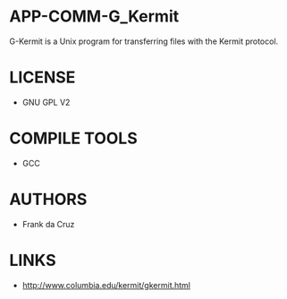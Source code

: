 APP-COMM-G_Kermit
=================

G-Kermit is a Unix program for transferring files with the Kermit protocol.

LICENSE
===============
* GNU GPL V2

COMPILE TOOLS
===============
* GCC

AUTHORS
===============
* Frank da Cruz

LINKS
===============
* http://www.columbia.edu/kermit/gkermit.html
